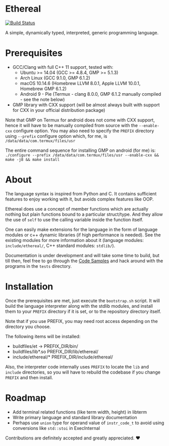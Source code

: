 # Ethereal

[![Build Status](https://travis-ci.com/Electrux/Ethereal.svg?branch=master)](https://travis-ci.com/Electrux/Ethereal)

A simple, dynamically typed, interpreted, generic programming language.

# Prerequisites

* GCC/Clang with full C++ 11 support, tested with:
  * Ubuntu >= 14.04 (GCC >= 4.8.4, GMP >= 5.1.3)
  * Arch Linux (GCC 9.1.0, GMP 6.1.2)
  * macOS 10.14.6 (Homebrew LLVM 8.0.1, Apple LLVM 10.0.1, Homebrew GMP 6.1.2)
  * Android 9 - Pie (Termux - clang 8.0.0, GMP 6.1.2 manually compiled - see the note below)
* GMP library with CXX support (will be almost always built with support for CXX in your official distribution package)

Note that GMP on Termux for android does not come with CXX support, hence it will have to be manually compiled from source with the `--enable-cxx` configure option. You may also need to specify the `PREFIX` directory using `--prefix` configure option which, for me, is `/data/data/com.termux/files/usr`

The entire command sequence for installing GMP on android (for me) is: `./configure --prefix /data/data/com.termux/files/usr --enable-cxx && make -j8 && make install`

# About

The language syntax is inspired from Python and C. It contains sufficient features to enjoy working with it, but avoids complex features like OOP.

Ethereal does use a concept of member functions which are actually nothing but plain functions bound to a particular struct/type. And they allow the use of `self` to use the calling variable inside the function itself.

One can easily make extensions for the language in the form of language modules or c++ dynamic libraries (if high performance is needed). See the existing modules for more information about it (language modules: `include/ethereal/`, C++ standard modules: `stdlib/`).

Documentation is under development and will take some time to build, but till then, feel free to go through the [Code Samples](https://github.com/Electrux/Ethereal/blob/master/code_samples.md) and hack around with the programs in the `tests` directory.

# Installation

Once the prerequisites are met, just execute the `bootstrap.sh` script. It will build the language interpreter along with the stdlib modules, and install them to your `PREFIX` directory if it is set, or to the repository directory itself.

Note that if you use PREFIX, you may need root access depending on the directory you choose.

The following items will be installed:

* buildfiles/et -> PREFIX_DIR/bin/
* buildfiles/lib*.so PREFIX_DIR/lib/ethereal/
* include/ethereal/* PREFIX_DIR/include/ethereal/

Also, the interpreter code internally uses `PREFIX` to locate the `lib` and `include` directories, so you will have to rebuild the codebase if you change `PREFIX` and then install.

# Roadmap

* Add terminal related functions (like term width, height) in libterm
* Write primary language and standard library documentation
* Perhaps use `union` type for operand value of `instr_code_t` to avoid using conversions like `std::stoi` in ExecInternal

Contributions are definitely accepted and greatly appreciated. ❤️